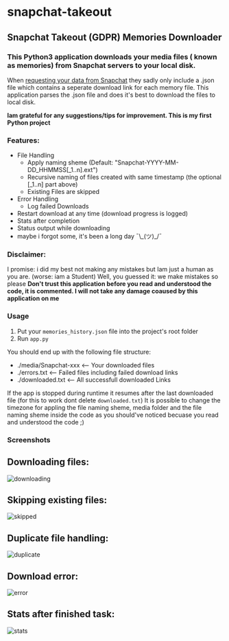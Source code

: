 # snapchat-takeout
## Snapchat Takeout (GDPR) Memories Downloader
### This Python3 application downloads your media files ( known as memories) from Snapchat servers to your local disk.

When [requesting your data from Snapchat](https://accounts.snapchat.com/accounts/downloadmydata) they sadly only include a .json file which contains a seperate download link for each memory file.
This application parses the .json file and does it's best to download the files to local disk.

**Iam grateful for any suggestions/tips for improvement. This is my first Python project**

### Features:
- File Handling
  - Apply naming sheme (Default: "Snapchat-YYYY-MM-DD_HHMMSS\[\_1..n\].ext")
  - Recursive naming of files created with same timestamp (the optional \[\_1..n] part above)
  - Existing Files are skipped
- Error Handling
  - Log failed Downloads
- Restart download at any time (download progress is logged)
- Stats after completion
- Status output while downloading
- maybe i forgot some, it's been a long day ¯\\\_(ツ)\_/¯

### Disclaimer:
I promise: i did my best not making any mistakes but Iam just a human as you are. (worse: iam a Student) Well, you guessed it: we make mistakes so please **Don't trust this application before you read and understood the code, it is commented. I will not take any damage coaused by this application on me**

### Usage
1. Put your `memories_history.json` file into the project's root folder
2. Run `app.py`

You should end up with the following file structure:
- ./media/Snapchat-xxx <-- Your downloaded files
- ./errors.txt <-- Failed files including failed download links
- ./downloaded.txt <-- All successfull downloaded Links

If the app is stopped during runtime it resumes after the last downloaded file (for this to work dont delete `downloaded.txt`)
It is possible to change the timezone for appling the file naming sheme, media folder and the file naming sheme inside the code as you should've noticed becuase you read and understood the code ;) 

### Screenshots
Downloading files:
---
![downloading](https://github.com/cmd-k/snapchat-takeout/raw/master/screenshots/downloading.png)

Skipping existing files:
---
![skipped](https://github.com/cmd-k/snapchat-takeout/raw/master/screenshots/skipped.png)

Duplicate file handling:
---
![duplicate](https://github.com/cmd-k/snapchat-takeout/raw/master/screenshots/duplicate.png)

Download error:
---
![error](https://github.com/cmd-k/snapchat-takeout/raw/master/screenshots/error.png)

Stats after finished task:
---
![stats](https://github.com/cmd-k/snapchat-takeout/raw/master/screenshots/stats.png)
